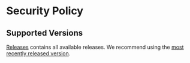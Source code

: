 # Security Policy

## Supported Versions

[Releases](https://github.com/overprotocol/chronos/releases/) contains all available releases. We recommend using the [most recently released version](https://github.com/overprotocol/chronos/releases/latest).
